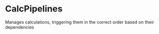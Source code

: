 CalcPipelines
=============

Manages calculations, triggering them in the correct order based on their dependencies
